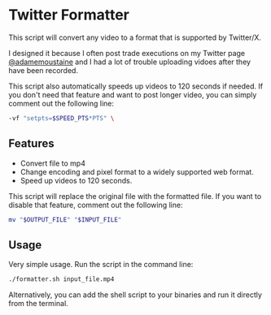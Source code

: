 # Twitter Formatter
This script will convert any video to a format that is supported by Twitter/X. 

I designed it because I often post trade executions on my Twitter page 
[@adamemoustaine](https://twitter.com/adamemoustaine) and I had a lot of trouble 
uploading vidoes after they have been recorded. 

This script also automatically speeds up videos to 120 seconds if needed. If you 
don't need that feature and want to post longer video, you can simply comment 
out the following line: 

```sh 
-vf "setpts=$SPEED_PTS*PTS" \
```


## Features
   *  Convert file to mp4
   *  Change encoding and pixel format to a widely supported web format.
   *  Speed up videos to 120 seconds.

This script will replace the original file with the formatted file. If you want 
to disable that feature, comment out the following line: 

```sh 
mv "$OUTPUT_FILE" "$INPUT_FILE" 
```

## Usage 

Very simple usage. Run the script in the command line: 

```sh
./formatter.sh input_file.mp4
```

Alternatively, you can add the shell script to your binaries and run it directly 
from the terminal. 
